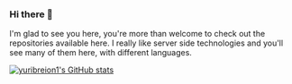 ### Hi there 👋

I'm glad to see you here, you're more than welcome to check out the repositories available here. I really like server side technologies and you'll see many of them here, with different languages. 

[![yuribreion1's GitHub stats](https://github-readme-stats.vercel.app/api?username=yuribreion1)](https://github.com/anuraghazra/github-readme-stats)

<!--
**yuribreion1/yuribreion1** is a ✨ _special_ ✨ repository because its `README.md` (this file) appears on your GitHub profile.

Here are some ideas to get you started:

- 🔭 I’m currently working on ...
- 🌱 I’m currently learning ...
- 👯 I’m looking to collaborate on ...
- 🤔 I’m looking for help with ...
- 💬 Ask me about ...
- 📫 How to reach me: ...
- 😄 Pronouns: ...
- ⚡ Fun fact: ...
-->

